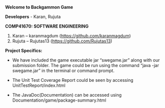**Welcome to Backgammon Game**

**Developers** - Karan, Rujuta

**COMP41670: SOFTWARE ENGINEERING**
    
1.	Karan – karanmagdum (https://github.com/karanmagdum)
2.	Rujuta – Rujutas13 (https://github.com/Rujutas13)
     
**Project Specifics:**

- We have included the game executable jar “swegame.jar” along with our submission folder. The game could be run using the command “java -jar swegame.jar” in the terminal or command prompt.

- The Unit Test Coverage Report could be seen by accessing UnitTestReport/index.html

- The JavaDoc(Documentation) can be accessed using Documentation/game/package-summary.html


